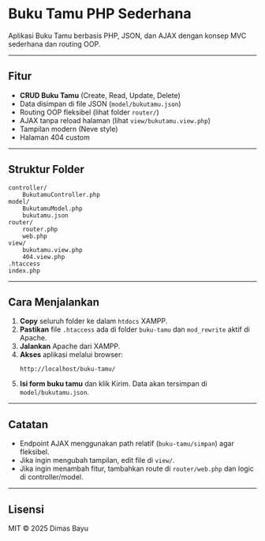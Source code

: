 # Buku Tamu PHP Sederhana

Aplikasi Buku Tamu berbasis PHP, JSON, dan AJAX dengan konsep MVC sederhana dan routing OOP.

---

## Fitur

- **CRUD Buku Tamu** (Create, Read, Update, Delete)
- Data disimpan di file JSON (`model/bukutamu.json`)
- Routing OOP fleksibel (lihat folder `router/`)
- AJAX tanpa reload halaman (lihat `view/bukutamu.view.php`)
- Tampilan modern (Neve style)
- Halaman 404 custom

---

## Struktur Folder

```
controller/
    BukutamuController.php
model/
    BukutamuModel.php
    bukutamu.json
router/
    router.php
    web.php
view/
    bukutamu.view.php
    404.view.php
.htaccess
index.php
```

---

## Cara Menjalankan

1. **Copy** seluruh folder ke dalam `htdocs` XAMPP.
2. **Pastikan** file `.htaccess` ada di folder `buku-tamu` dan `mod_rewrite` aktif di Apache.
3. **Jalankan** Apache dari XAMPP.
4. **Akses** aplikasi melalui browser:
   ```
   http://localhost/buku-tamu/
   ```
5. **Isi form buku tamu** dan klik Kirim. Data akan tersimpan di `model/bukutamu.json`.

---

## Catatan

- Endpoint AJAX menggunakan path relatif (`buku-tamu/simpan`) agar fleksibel.
- Jika ingin mengubah tampilan, edit file di `view/`.
- Jika ingin menambah fitur, tambahkan route di `router/web.php` dan logic di controller/model.

---

## Lisensi

MIT &copy; 2025 Dimas Bayu